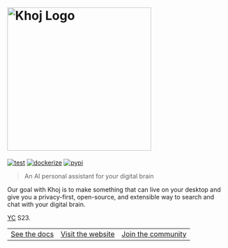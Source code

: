<h1><img src="src/khoj/interface/web/assets/icons/khoj-logo-sideways.svg" width="330" alt="Khoj Logo"></h1>

[![test](https://github.com/khoj-ai/khoj/actions/workflows/test.yml/badge.svg)](https://github.com/khoj-ai/khoj/actions/workflows/test.yml)
[![dockerize](https://github.com/khoj-ai/khoj/actions/workflows/dockerize.yml/badge.svg)](https://github.com/khoj-ai/khoj/pkgs/container/khoj)
[![pypi](https://github.com/khoj-ai/khoj/actions/workflows/pypi.yml/badge.svg)](https://pypi.org/project/khoj-assistant/)

> An AI personal assistant for your digital brain

Our goal with Khoj is to make something that can live on your desktop and give you a privacy-first, open-source, and extensible way to search and chat with your digital brain.

[YC](https://www.ycombinator.com/) S23.

| | | |
|:-------------------------:|:-------------------------:|:-------------------------:|
| [See the docs](https://khoj-ai.github.io/khoj/)| [Visit the website](https://khoj.dev)| [Join the community](https://discord.gg/BDgyabRM6e)|
